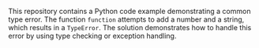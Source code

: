 This repository contains a Python code example demonstrating a common type error. The function `function` attempts to add a number and a string, which results in a `TypeError`.  The solution demonstrates how to handle this error by using type checking or exception handling.